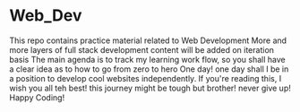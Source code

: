 # Web_Dev
This repo contains practice material related to Web Development
More and more layers of full stack development content will be added on iteration basis
The main agenda is to track my learning work flow, so you shall have a clear idea as to how to go from zero to hero
One day! one day shall I be in a position to develop cool websites independently.
If you're reading this, I wish you all teh best! this journey might be tough but brother! never give up! Happy Coding!
